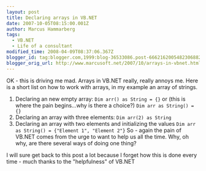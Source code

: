 ```yaml
---
layout: post
title: Declaring arrays in VB.NET
date: 2007-10-05T08:15:00.001Z
author: Marcus Hammarberg
tags:
  - VB.NET
  - Life of a consultant
modified_time: 2008-04-09T08:37:06.367Z
blogger_id: tag:blogger.com,1999:blog-36533086.post-6662162005482306882
blogger_orig_url: http://www.marcusoft.net/2007/10/arrays-in-vbnet.html
---
```


OK - this is driving me mad. Arrays in VB.NET really, really <span
id="SPELLING_ERROR_0" class="blsp-spelling-error"><span
id="SPELLING_ERROR_0"
class="blsp-spelling-corrected">annoys me. Here is a short
list on how to work with arrays, in my example an array of strings.

1. Declaring an new empty array:
   `Dim arr() as String = {}`
   or (this is where the pain begins...why is there a choice?)
   `Dim arr as String() = {}`
2. Declaring an array with three elements:
   `Dim arr(2) as String`
3. Declaring an array with two elements and initializing the values
   `Dim arr as String() = {"Element 1", "Element 2"}`
   So - again the pain of VB.NET comes from the urge to want to help us all
   the time. Why, oh why, are there several ways of doing one thing?

I will sure get back to this post a lot because I forget how this is
done every
time - much thanks to the "helpfulness" of VB.NET
